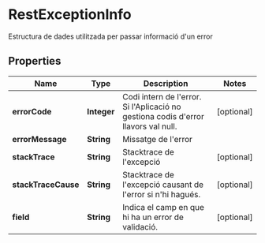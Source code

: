 

# RestExceptionInfo

Estructura de dades utilitzada per passar informació d'un error

## Properties

| Name | Type | Description | Notes |
|------------ | ------------- | ------------- | -------------|
|**errorCode** | **Integer** | Codi intern de l&#39;error. Si l&#39;Aplicació no gestiona codis d&#39;error llavors val null. |  [optional] |
|**errorMessage** | **String** | Missatge de l&#39;error |  |
|**stackTrace** | **String** | Stacktrace de l&#39;excepció |  [optional] |
|**stackTraceCause** | **String** | Stacktrace de l&#39;excepció causant de l&#39;error si n&#39;hi hagués. |  [optional] |
|**field** | **String** | Indica el camp en que hi ha un error de validació. |  [optional] |



